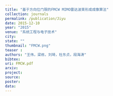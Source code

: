 ```yaml
---
title: "基于方向位门限的FMCW MIMO雷达波束形成成像算法"
collection: journals
permalink: /publication/Jiyu
date: 2015-12-10
year: "2015"
venue: "系统工程与电子技术"
city: 
state: ""
thumbnail: "FMCW.png"
teaser : 
authors: "王伟，梁栋，刘琦，杜东贞，段海涛"
bibtex: 
uri: FMCW.pdf
arxiv: 
project: 
source:
poster: 
data:
---
```

